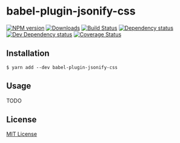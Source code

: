 # babel-plugin-jsonify-css

[![NPM version][npm-image]][npm-url] [![Downloads][downloads-image]][npm-url] [![Build Status][travis-image]][travis-url] [![Dependency status][david-dm-image]][david-dm-url] [![Dev Dependency status][david-dm-dev-image]][david-dm-dev-url] [![Coverage Status][coveralls-image]][coveralls-url]

[npm-url]:https://npmjs.org/package/babel-plugin-jsonify-css
[downloads-image]:http://img.shields.io/npm/dm/babel-plugin-jsonify-css.svg
[npm-image]:http://img.shields.io/npm/v/babel-plugin-jsonify-css.svg
[travis-url]:https://travis-ci.org/jozanza/babel-plugin-jsonify-css
[travis-image]:http://img.shields.io/travis/jozanza/babel-plugin-jsonify-css/master.svg
[david-dm-url]:https://david-dm.org/jozanza/babel-plugin-jsonify-css
[david-dm-image]:https://img.shields.io/david/jozanza/babel-plugin-jsonify-css.svg
[david-dm-dev-url]:https://david-dm.org/jozanza/babel-plugin-jsonify-css#info=devDependencies
[david-dm-dev-image]:https://img.shields.io/david/dev/jozanza/babel-plugin-jsonify-css.svg
[coveralls-image]:https://coveralls.io/repos/github/jozanza/babel-plugin-jsonify-css/badge.svg?branch=master
[coveralls-url]:https://coveralls.io/github/jozanza/babel-plugin-jsonify-css?branch=master

## Installation

`$ yarn add --dev babel-plugin-jsonify-css`

## Usage

TODO

## License

[MIT License](http://opensource.org/licenses/MIT)